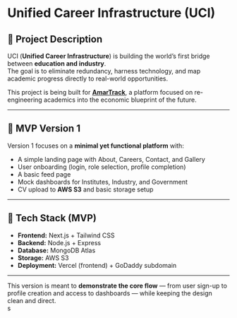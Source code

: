 # Unified Career Infrastructure (UCI)

## 📖 Project Description  

UCI (**Unified Career Infrastructure**) is building the world’s first bridge between **education and industry**.  
The goal is to eliminate redundancy, harness technology, and map academic progress directly to real-world opportunities.  

This project is being built for **[AmarTrack](https://amartrack.com/)**, a platform focused on re-engineering academics into the economic blueprint of the future.  

---

## 🔹 MVP Version 1  

Version 1 focuses on a **minimal yet functional platform** with:  
- A simple landing page with About, Careers, Contact, and Gallery  
- User onboarding (login, role selection, profile completion)  
- A basic feed page  
- Mock dashboards for Institutes, Industry, and Government  
- CV upload to **AWS S3** and basic storage setup  

---

## 🔹 Tech Stack (MVP)  

- **Frontend:** Next.js + Tailwind CSS  
- **Backend:** Node.js + Express  
- **Database:** MongoDB Atlas  
- **Storage:** AWS S3  
- **Deployment:** Vercel (frontend) + GoDaddy subdomain  

---

This version is meant to **demonstrate the core flow** — from user sign-up to profile creation and access to dashboards — while keeping the design clean and direct.  
s